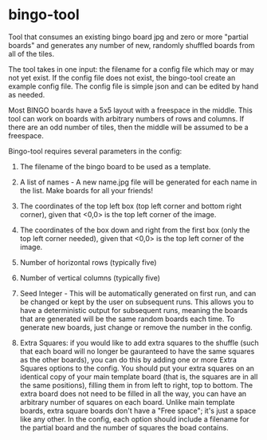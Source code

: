 # bingo-tool
Tool that consumes an existing bingo board jpg and zero or more "partial boards" and generates any number of new, randomly shuffled boards from all of the tiles.

The tool takes in one input: the filename for a config file which may or may not yet exist. If the config file does not exist, the bingo-tool create an example config file. The config file is simple json and can be edited by hand as needed.

Most BINGO boards have a 5x5 layout with a freespace in the middle. This tool can work on boards with arbitrary numbers of rows and columns. If there are an odd number of tiles, then the middle will be assumed to be a freespace.

Bingo-tool requires several parameters in the config:
1) The filename of the bingo board to be used as a template.

2) A list of names - A new name.jpg file will be generated for each name in the list. Make boards for all your friends!

3) The coordinates of the top left box (top left corner and bottom right corner), given that <0,0> is the top left corner of the image.

4) The coordinates of the box down and right from the first box (only the top left corner needed), given that <0,0> is the top left corner of the image.

5) Number of horizontal rows (typically five)

6) Number of vertical columns (typically five)

7) Seed Integer - This will be automatically generated on first run, and can be changed or kept by the user on subsequent runs. This allows you to have a deterministic output for subsequent runs, meaning the boards that are generated will be the same random boards each time. To generate new boards, just change or remove the number in the config.

8) Extra Squares: if you would like to add extra squares to the shuffle (such that each board will no longer be gauranteed to have the same squares as the other boards), you can do this by adding one or more Extra Squares options to the config. You should put your extra squares on an identical copy of your main template board (that is, the squares are in all the same positions), filling them in from left to right, top to bottom. The extra board does not need to be filled in all the way, you can have an arbitrary number of squares on each board. Unlike main template boards, extra square boards don't have a "Free space"; it's just a space like any other. In the config, each option should include a filename for the partial board and the number of squares the boad contains. 